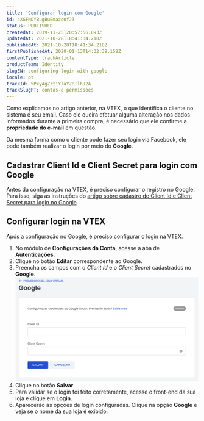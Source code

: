 ```yaml
---
title: 'Configurar login com Google'
id: 4XGFNDYBugBuEmazd0fJ3
status: PUBLISHED
createdAt: 2019-11-25T20:57:56.093Z
updatedAt: 2021-10-28T18:41:34.218Z
publishedAt: 2021-10-28T18:41:34.218Z
firstPublishedAt: 2020-01-13T14:32:39.158Z
contentType: trackArticle
productTeam: Identity
slugEN: configuring-login-with-google
locale: pt
trackId: 5PxyAgZrtiYlaYZBTlhJ2A
trackSlugPT: contas-e-permissoes
---
```


Como explicamos no artigo anterior, na VTEX, o que identifica o cliente no sistema é seu email. Caso ele queira efetuar alguma alteração nos dados informados durante a primeira compra, é necessário que ele confirme a **propriedade do e-mail** em questão.

Da mesma forma como o cliente pode fazer seu login via Facebook, ele pode também realizar o login por meio do **Google**.

## Cadastrar Client Id e Client Secret para login com Google

Antes da configuração na VTEX, é preciso configurar o registro no Google. Para isso, siga as instruções do [artigo sobre cadastro de Client Id e Client Secret para login no Google](/pt/tutorial/cadastrar-client-id-e-client-secret-para-login-com-google?locale=pt).

## Configurar login na VTEX

Após a configuração no Google, é preciso configurar o login na VTEX.

1.  No módulo de **Configurações da Conta**, acesse a aba de **Autenticações**.
2.  Clique no botão **Editar** correspondente ao Google.
3.  Preencha os campos com o _Client Id_ e o _Client Secret_ cadastrados no **Google**.
    ![Google OAuth](https://raw.githubusercontent.com/vtexdocs/help-center-content/refs/heads/main/docs/pt/tracks/contas-e-permissoes/configurar-login-com-google_1.png)
4.  Clique no botão **Salvar**.
5.  Para validar se o login foi feito corretamente, acesse o front-end da sua loja e clique em **Login**.
6. Aparecerão as opções de login configuradas. Clique na opção **Google** e veja se o nome da sua loja é exibido.
